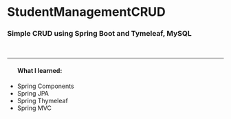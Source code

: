 # StudentManagementCRUD
<h3>Simple CRUD using Spring Boot and Tymeleaf, MySQL</h3><br/>
<hr/>
<ul><h4>What I learned:</h4>
<li>Spring Components</li>
<li>Spring JPA</li>
<li>Spring Thymeleaf</li>
<li>Spring MVC</li>
</ul>
